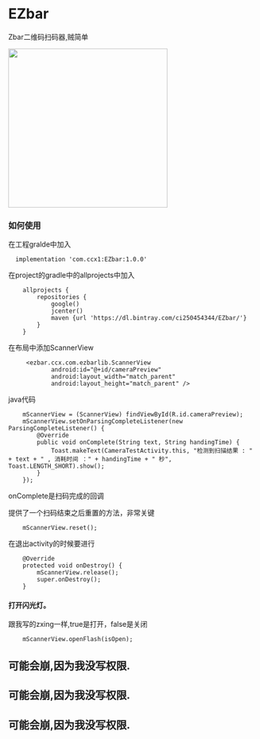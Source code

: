 # EZbar

Zbar二维码扫码器,贼简单

<img src="/gif/img.gif" width="320px" />

### 如何使用

在工程gralde中加入

      implementation 'com.ccx1:EZbar:1.0.0'


在project的gradle中的allprojects中加入


        allprojects {
            repositories {
                google()
                jcenter()
                maven {url 'https://dl.bintray.com/ci250454344/EZbar/'}
            }
        }


在布局中添加ScannerView


         <ezbar.ccx.com.ezbarlib.ScannerView
                android:id="@+id/cameraPreview"
                android:layout_width="match_parent"
                android:layout_height="match_parent" />

java代码

        mScannerView = (ScannerView) findViewById(R.id.cameraPreview);
        mScannerView.setOnParsingCompleteListener(new ParsingCompleteListener() {
            @Override
            public void onComplete(String text, String handingTime) {
                Toast.makeText(CameraTestActivity.this, "检测到扫描结果 : " + text + " , 消耗时间 ：" + handingTime + " 秒", Toast.LENGTH_SHORT).show();
            }
        });

onComplete是扫码完成的回调

提供了一个扫码结束之后重置的方法，非常关键

        mScannerView.reset();

在退出activity的时候要进行

        @Override
        protected void onDestroy() {
            mScannerView.release();
            super.onDestroy();
        }


#### 打开闪光灯。

跟我写的zxing一样,true是打开，false是关闭

        mScannerView.openFlash(isOpen);


## 可能会崩,因为我没写权限.
## 可能会崩,因为我没写权限.
## 可能会崩,因为我没写权限.
